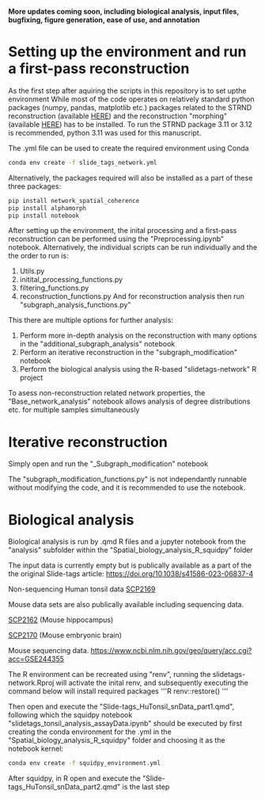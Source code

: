__More updates coming soon, including biological analysis, input files, bugfixing, figure generation, ease of use, and annotation__

# Setting up the environment and run a first-pass reconstruction

As the first step after aquiring the scripts in this repository is to set upthe environment
While most of the code operates on relatively standard python packages (numpy, pandas, matplotlib etc.) packages related to the STRND reconstruction (available [HERE](https://github.com/DavidFernandezBonet/Network_Spatial_Coherence)) and the reconstruction "morphing" (available [HERE](https://github.com/DavidFernandezBonet/alphamorph)) has to be installed. 
To run the STRND package 3.11 or 3.12 is recommended, python 3.11 was used for this manuscript.

The .yml file can be used to create the required environment using Conda

```bash 
conda env create -f slide_tags_network.yml
```

Alternatively, the packages required will also be installed as a part of these three packages: 

```bash
pip install network_spatial_coherence
pip install alphamorph
pip install notebook
```

After setting up the environment, the inital processing and a first-pass reconstruction can be performed using the "Preprocessing.ipynb" notebook.
Alternatively, the individual scripts can be run individually and the the order to run is:
1. Utils.py
2. initital_processing_functions.py
3. filtering_functions.py
4. reconstruction_functions.py
And for reconstruction analysis then run "subgraph_analysis_functions.py"

This there are multiple options for further analysis:
1. Perform more in-depth analysis on the reconstruction with many options in the "additional_subgraph_analysis" notebook
2. Perform an iterative reconstruction in the "subgraph_modification" notebook
3. Perform the biological analysis using the R-based "slidetags-network" R project

To asess non-reconstruction related network properties, the "Base_network_analysis" notebook allows analysis of degree distributions etc. for multiple samples simultaneously

# Iterative reconstruction
Simply open and run the "_Subgraph_modification" notebook

The "subgraph_modification_functions.py" is not independantly runnable without modifying the code, and it is recommended to use the notebook.

# Biological analysis

Biological analysis is run by .qmd R files and a jupyter notebook from the "analysis" subfolder within the "Spatial_biology_analysis_R_squidpy" folder

The input data is currently empty but is publically available as a part of the the original Slide-tags article: https://doi.org/10.1038/s41586-023-06837-4

Non-sequencing Human tonsil data [SCP2169](https://singlecell.broadinstitute.org/single_cell/study/SCP2169/slide-tags-snrna-seq-on-human-tonsil#/)

Mouse data sets are also publically available including sequencing data.

[SCP2162](https://singlecell.broadinstitute.org/single_cell/study/SCP2162/slide-tags-snrna-seq-on-mouse-hippocampus) (Mouse hippocampus) 

[SCP2170](https://singlecell.broadinstitute.org/single_cell/study/SCP2170/slide-tags-snrna-seq-on-mouse-embryonic-e14-brain) (Mouse embryonic brain)

Mouse sequencing data. https://www.ncbi.nlm.nih.gov/geo/query/acc.cgi?acc=GSE244355

The R environment can be recreated using "renv", running the slidetags-network.Rproj will activate the inital renv, and subsequently executing the command below will install required packages 
'''R
renv::restore()
'''

Then open and execute the "Slide-tags_HuTonsil_snData_part1.qmd", following which the squidpy notebook "slidetags_tonsil_analysis_assayData.ipynb" should be executed by first creating the conda environment for the .yml in the "Spatial_biology_analysis_R_squidpy" folder and choosing it as the notebook kernel:

```bash 
conda env create -f squidpy_environment.yml
```

After squidpy, in R open and execute the "Slide-tags_HuTonsil_snData_part2.qmd" is the last step


